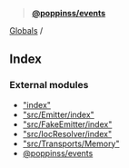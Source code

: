 > **[@poppinss/events](README.md)**

[Globals](README.md) /

## Index

### External modules

* ["index"](modules/_index_.md)
* ["src/Emitter/index"](modules/_src_emitter_index_.md)
* ["src/FakeEmitter/index"](modules/_src_fakeemitter_index_.md)
* ["src/IocResolver/index"](modules/_src_iocresolver_index_.md)
* ["src/Transports/Memory"](modules/_src_transports_memory_.md)
* [@poppinss/events](modules/_poppinss_events.md)
